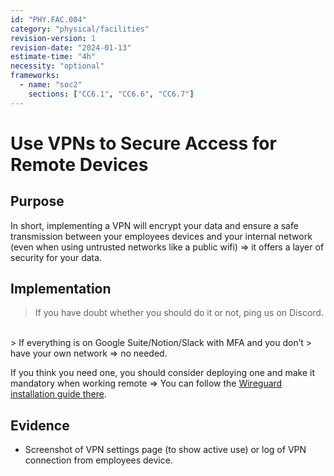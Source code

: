 ```yaml
---
id: "PHY.FAC.004"
category: "physical/facilities"
revision-version: 1
revision-date: "2024-01-13"
estimate-time: "4h"
necessity: "optional"
frameworks:
  - name: "soc2"
    sections: ["CC6.1", "CC6.6", "CC6.7"]
---
```


# Use VPNs to Secure Access for Remote Devices

## Purpose

In short, implementing a VPN will encrypt your data and ensure a safe
transmission between your employees devices and your internal network
(even when using untrusted networks like a public wifi) ⇒ it offers a
layer of security for your data.

## Implementation

> If you have doubt whether you should do it or not, ping us on
> Discord.
<br/>
> If everything is on Google Suite/Notion/Slack with MFA and you don’t
> have your own network => no needed.

If you think you need one, you should consider deploying one and make
it mandatory when working remote => You can follow the [Wireguard
installation guide there](https://www.wireguard.com/install/).


## Evidence

- Screenshot of VPN settings page (to show active use) or log of VPN
  connection from employees device.
